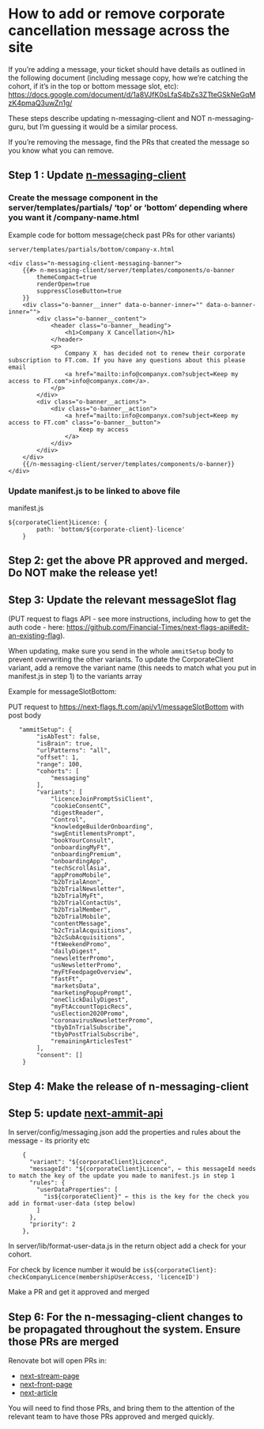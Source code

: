 # How to add or remove corporate cancellation message across the site

If you’re adding a message, your ticket should have details as outlined in the following document (including message copy, how we’re catching the cohort, if it’s in the top or bottom message slot, etc): https://docs.google.com/document/d/1a8VJfK0sLfaS4bZs3ZTteGSkNeGqMzK4pmaQ3uwZn1g/ 

These steps describe updating n-messaging-client and NOT n-messaging-guru, but I’m guessing it would be a similar process.

If you’re removing the message, find the PRs that created the message so you know what you can remove. 

## Step 1 : Update [n-messaging-client](https://github.com/Financial-Times/n-messaging-client)

### Create the message component in the server/templates/partials/ ‘top’ or ‘bottom’ depending where you want it /company-name.html

Example code for bottom message(check past PRs for other variants)

```
server/templates/partials/bottom/company-x.html

<div class="n-messaging-client-messaging-banner">	
	{{#> n-messaging-client/server/templates/components/o-banner	
		themeCompact=true	
		renderOpen=true	
		suppressCloseButton=true	
	}}	
	<div class="o-banner__inner" data-o-banner-inner="" data-o-banner-inner="">	
		<div class="o-banner__content">	
			<header class="o-banner__heading">	
				<h1>Company X Cancellation</h1>	
			</header>	
			<p>	
				Company X  has decided not to renew their corporate subscription to FT.com. If you have any questions about this please email	
				<a href="mailto:info@companyx.com?subject=Keep my access to FT.com">info@companyx.com</a>.	
			</p>	
		</div>	
		<div class="o-banner__actions">	
			<div class="o-banner__action">	
				<a href="mailto:info@companyx.com?subject=Keep my access to FT.com" class="o-banner__button">	
					Keep my access	
				</a>	
			</div>	
		</div>	
	</div>	
	{{/n-messaging-client/server/templates/components/o-banner}}	
</div>
```

### Update manifest.js to be linked to above file

manifest.js
```
${corporateClient}Licence: {	
		path: 'bottom/${corporate-client}-licence'	
	}
```

## Step 2: get the above PR approved and merged. Do NOT make the release yet!

## Step 3: Update the relevant messageSlot flag 

(PUT request to flags API - see more instructions, including how to get the auth code - here: https://github.com/Financial-Times/next-flags-api#edit-an-existing-flag). 

When updating, make sure you send in the whole `ammitSetup` body to prevent overwriting the other variants. 
To update the CorporateClient variant, add a remove the variant name (this needs to match what you put in manifest.js in step 1) to the variants array

Example for messageSlotBottom:

PUT request to https://next-flags.ft.com/api/v1/messageSlotBottom with post body

```
   "ammitSetup": {
        "isAbTest": false,
        "isBrain": true,
        "urlPatterns": "all",
        "offset": 1,
        "range": 100,
        "cohorts": [
            "messaging"
        ],
        "variants": [    
            "licenceJoinPromptSsiClient",
            "cookieConsentC",
            "digestReader",
            "Control",
            "knowledgeBuilderOnboarding",
            "swgEntitlementsPrompt",
            "bookYourConsult",
            "onboardingMyFt",
            "onboardingPremium",
            "onboardingApp",
            "techScrollAsia",
            "appPromoMobile",
            "b2bTrialAnon",
            "b2bTrialNewsletter",
            "b2bTrialMyFt",
            "b2bTrialContactUs",
            "b2bTrialMember",
            "b2bTrialMobile",
            "contentMessage",
            "b2cTrialAcquisitions",
            "b2cSubAcquisitions",
            "ftWeekendPromo",
            "dailyDigest",
            "newsletterPromo",
            "usNewsletterPromo",
            "myFtFeedpageOverview",
            "fastFt",
            "marketsData",
            "marketingPopupPrompt",
            "oneClickDailyDigest",
            "myFtAccountTopicRecs",
            "usElection2020Promo",
            "coronavirusNewsletterPromo",
            "tbybInTrialSubscribe",
            "tbybPostTrialSubscribe",
            "remainingArticlesTest"
        ],
        "consent": []
    }
```

## Step 4: Make the release of n-messaging-client

## Step 5: update [next-ammit-api](https://github.com/Financial-Times/next-ammit-api/)

In server/config/messaging.json add the properties and rules about the message - its priority etc

```
    {
      "variant": "${corporateClient}Licence",
      "messageId": "${corporateClient}Licence", ← this messageId needs to match the key of the update you made to manifest.js in step 1
      "rules": {
        "userDataProperties": [
          "is${corporateClient}" ← this is the key for the check you add in format-user-data (step below)
        ]
      },
      "priority": 2
    },
```

In server/lib/format-user-data.js in the return object add a check for your cohort.

For check by licence number it would be 
`is${corporateClient}: checkCompanyLicence(membershipUserAccess, 'licenceID')`

Make a PR and get it approved and merged

## Step 6: For the n-messaging-client changes to be propagated throughout the system. Ensure those PRs are merged

Renovate bot will open PRs in:
- [next-stream-page](https://github.com/Financial-Times/next-stream-page)
- [next-front-page](https://github.com/Financial-Times/next-front-page)
- [next-article](https://github.com/Financial-Times/next-article)

You will need to find those PRs, and bring them to the attention of the relevant team to have those PRs approved and merged quickly. 
